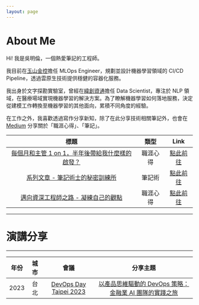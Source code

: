 ```yaml
---
layout: page
---
```

# About Me

Hi! 我是吳明倫，一個熱愛筆記的工程師。

我目前在[玉山金控](https://www.esunfhc.com/zh-tw/)擔任 MLOps Engineer，規劃並設計機器學習領域的 CI/CD Pipeline，透過雲原生技術提供穩健的容器化服務。

我出身於文字探勘實驗室，曾經在[緯創資通](https://www.wistron.com)擔任 Data Scientist，專注於 NLP 領域，在醫療場域實現機器學習的解決方案。為了瞭解機器學習如何落地服務，決定從建模工作轉換至機器學習的其他面向，累積不同角度的經驗。

在工作之外，我喜歡透過寫作分享新知，除了在此分享技術相關筆記外，也會在 [Medium](https://medium.com/@minglun-wu) 分享關於「職涯心得」、「筆記」。


| 標題 | 類型 | Link |
| :---: | :---: | :--: |
| [每個月和主管 1 on 1，半年後帶給我什麼樣的啟發？](https://medium.com/@minglun-wu/每個月和主管-1-on-1-半年後帶給我什麼樣的啟發-de62a7f96b2f) | 職涯心得 | [點此前往](https://medium.com/@minglun-wu/每個月和主管-1-on-1-半年後帶給我什麼樣的啟發-de62a7f96b2f) |
| [系列文章 - 筆記術士的秘密訓練所](https://medium.com/notability-center) | 筆記術 | [點此前往](https://medium.com/notability-center) |
| [邁向資深工程師之路 - 凝練自己的觀點](https://medium.com/@minglun-wu/邁向資深工程師之路-凝練自己的觀點-863a95075551) | 職涯心得 | [點此前往](https://medium.com/@minglun-wu/邁向資深工程師之路-凝練自己的觀點-863a95075551) |

---
# 演講分享
---


| 年份 | 城市 | 會議 | 分享主題 |
| :---: | :---: | :--: | :--: |
| 2023 | 台北 | [DevOps Day Taipei 2023](https://devopsdays.tw/2023/) | [以產品思維驅動的 DevOps 策略：金融業 AI 團隊的實踐之旅](https://devopsdays.tw/2023/session-page/2283) |
